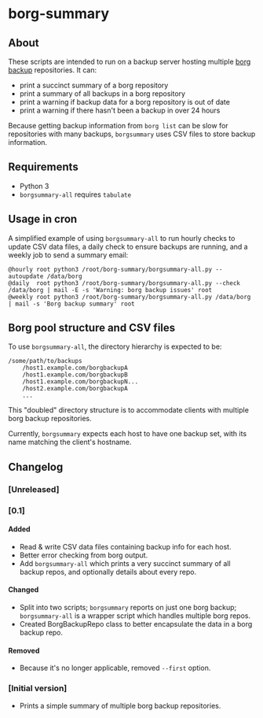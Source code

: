 # borg-summary

## About

These scripts are intended to run on a backup server hosting multiple [borg backup](http://borgbackup.readthedocs.io/en/stable/index.html) repositories. It can:

* print a succinct summary of a borg repository
* print a summary of all backups in a borg repository
* print a warning if backup data for a borg repository is out of date
* print a warning if there hasn't been a backup in over 24 hours

Because getting backup information from `borg list` can be slow for repositories with many backups, `borgsummary` uses CSV files to store backup information.


## Requirements

* Python 3
* `borgsummary-all` requires `tabulate`


## Usage in cron

A simplified example of using `borgsummary-all` to run hourly checks to update CSV data files, a daily check to ensure backups are running, and a weekly job to send a summary email:

```
@hourly root python3 /root/borg-summary/borgsummary-all.py --autoupdate /data/borg
@daily  root python3 /root/borg-summary/borgsummary-all.py --check /data/borg | mail -E -s 'Warning: borg backup issues' root
@weekly root python3 /root/borg-summary/borgsummary-all.py /data/borg | mail -s 'Borg backup summary' root
```


## Borg pool structure and CSV files

To use `borgsummary-all`, the directory hierarchy is expected to be:

```
/some/path/to/backups
    /host1.example.com/borgbackupA
    /host1.example.com/borgbackupB
    /host1.example.com/borgbackupN...
    /host2.example.com/borgbackupA
    ...
```

This "doubled" directory structure is to accommodate clients with multiple borg backup repositories.

Currently, `borgsummary` expects each host to have one backup set, with its name matching the client's hostname.



## Changelog

### [Unreleased]


### [0.1]

#### Added

* Read & write CSV data files containing backup info for each host.
* Better error checking from borg output.
* Add `borgsummary-all` which prints a very succinct summary of all backup repos, and optionally details about every repo.

#### Changed

* Split into two scripts; `borgsummary` reports on just one borg backup; `borgsummary-all` is a wrapper script which handles multiple borg repos.
* Created BorgBackupRepo class to better encapsulate the data in a borg backup repo.

#### Removed

* Because it's no longer applicable, removed `--first` option.

### [Initial version]

* Prints a simple summary of multiple borg backup repositories.
